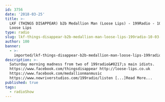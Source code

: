 ```yaml
---
id: 3756
date: '2018-03-25'
title: >-
  LKF (THINGS DISAPPEAR) b2b Medallion Man (Loose Lips) - 199Radio - 10/03/18 -
  Loose Lips
type: radio
slug: lkf-things-disappear-b2b-medallion-man-loose-lips-199radio-10-03-18
author: 100
banner:
  - >-
    imported/lkf-things-disappear-b2b-medallion-man-loose-lips-199radio-10-03-18/image3756.jpeg
description: >-
  Saturday morning madness from two of 199radio&#8217;s main idiots.
  https://www.facebook.com/thingsdisappear http://loose-lips.co.uk
  https://www.facebook.com/medallionmanmusic
  https://www.newriverstudios.com/199radio/listen [...]Read More...
published: true
tags:
  - radioShow
---
```


